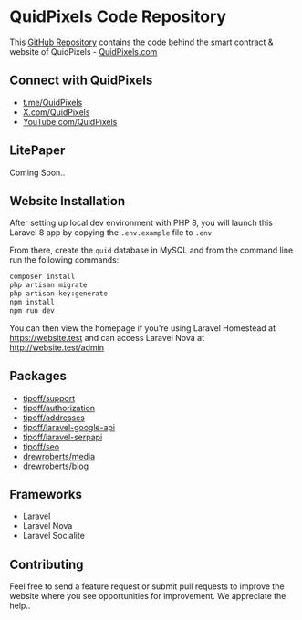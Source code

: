 # QuidPixels Code Repository

This [GitHub Repository](https://github.com/roberts/quid) contains the code behind the smart contract & website of QuidPixels - [QuidPixels.com](https://quidpixels.com "QuidPixels")

## Connect with QuidPixels

- [t.me/QuidPixels](https://t.me/QuidPixels)
- [X.com/QuidPixels](https://X.com/QuidPixels)
- [YouTube.com/QuidPixels](https://youtube.com/QuidPixels)

## LitePaper

Coming Soon..

## Website Installation

After setting up local dev environment with PHP 8, you will launch this Laravel 8 app by copying the ``.env.example`` file to ``.env``

From there, create the ``quid`` database in MySQL and from the command line run the following commands:

```bash
composer install
php artisan migrate
php artisan key:generate
npm install
npm run dev
```

You can then view the homepage if you're using Laravel Homestead at https://website.test and can access Laravel Nova at http://website.test/admin

## Packages

- [tipoff/support](https://github.com/tipoff/support)
- [tipoff/authorization](https://github.com/tipoff/authorization)
- [tipoff/addresses](https://github.com/tipoff/addresses)
- [tipoff/laravel-google-api](https://github.com/tipoff/laravel-google-api)
- [tipoff/laravel-serpapi](https://github.com/tipoff/laravel-serpapi)
- [tipoff/seo](https://github.com/tipoff/seo)
- [drewroberts/media](https://github.com/drewroberts/media)
- [drewroberts/blog](https://github.com/drewroberts/blog)

## Frameworks

- Laravel
- Laravel Nova
- Laravel Socialite

## Contributing

Feel free to send a feature request or submit pull requests to improve the website where you see opportunities for improvement. We appreciate the help..
